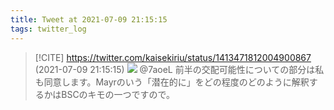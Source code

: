```yaml
---
title: Tweet at 2021-07-09 21:15:15
tags: twitter_log
---
```


> [!CITE] https://twitter.com/kaisekiriu/status/1413471812004900867 (2021-07-09 21:15:15)
> ![](https://twitter.com/kaisekiriu/status/1413471812004900867)
> @7aoeL 前半の交配可能性についての部分は私も同意します。Mayrのいう「潜在的に」をどの程度のどのように解釈するかはBSCのキモの一つですので。

